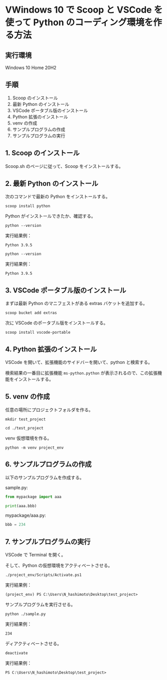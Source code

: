 # VWindows 10 で Scoop と VSCode を使って Python のコーディング環境を作る方法

## 実行環境

Windows 10 Home 20H2

## 手順

1. Scoop のインストール
2. 最新 Python のインストール
3. VSCode ポータブル版のインストール
4. Python 拡張のインストール
5. venv の作成
6. サンプルプログラムの作成
7. サンプルプログラムの実行

## 1. Scoop のインストール

Scoop.sh のページに従って、Scoop をインストールする。

## 2. 最新 Python のインストール

次のコマンドで最新の Python をインストールする。

``` console
scoop install python
```

Python がインストールできたか、確認する。

``` console
python --version
```

実行結果例：
```
Python 3.9.5
```

```  console
python --version
```

実行結果例：
```
Python 3.9.5
```

## 3. VSCode ポータブル版のインストール

まずは最新 Python のマニフェストがある extras バケットを追加する。

``` console 
scoop bucket add extras
```

次に VSCode のポータブル版をインストールする。

``` console
scoop install vscode-portable
```

## 4. Python 拡張のインストール

VSCode を開いて、拡張機能のサイドバーを開いて、python と検索する。

検索結果の一番目に拡張機能 `ms-python.python` が表示されるので、この拡張機能をインストールする。

## 5. venv の作成

任意の場所にプロジェクトフォルダを作る。

``` console 
mkdir test_project
```

``` console
cd ./test_project
```

venv 仮想環境を作る。

``` console
python -m venv project_env
```

## 6. サンプルプログラムの作成

以下のサンプルプログラムを作成する。

sample.py:
``` python
from mypackage import aaa

print(aaa.bbb)
```

mypackage/aaa.py:
``` python
bbb = 234
```

## 7. サンプルプログラムの実行

VSCode で Terminal を開く。

そして、Python の仮想環境をアクティベートさせる。

``` console
./project_env/Scripts/Activate.ps1
```

実行結果例：
```
(project_env) PS C:\Users\N_hashimoto\Desktop\test_project>
```

サンプルプログラムを実行させる。

``` console
python ./sample.py
```

実行結果例：
``` 
234
```

ディアクティベートさせる。

``` console
deactivate
```

実行結果例：
``` 
PS C:\Users\N_hashimoto\Desktop\test_project>
```
